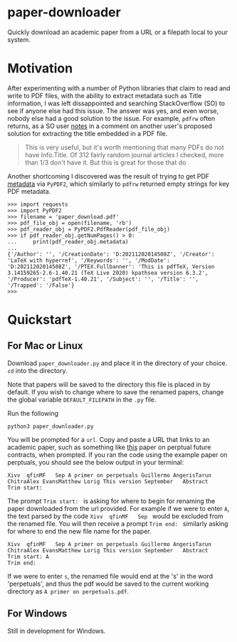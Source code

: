 # paper-downloader
Quickly download an academic paper from a URL or a filepath local to your system.

# Motivation

After experimenting with a number of Python libraries that claim to read and write to PDF files, with the ability to extract metadata such as Title information, I was left dissappointed and searching StackOverflow (SO) to see if anyone else had this issue. The answer was yes, and even worse, nobody else had a good solution to the issue. For example, `pdfrw` often returns, as a SO user [notes](https://stackoverflow.com/questions/44598758/how-to-extract-the-title-of-a-pdf-document-from-within-a-script-for-renaming) in a comment on another user's proposed solution for extracting the title embedded in a PDF file.

>This is very useful, but it's worth mentioning that many PDFs do not have Info.Title. Of 312 fairly random journal articles I checked, more than 1/3 don't have it. But this is great for those that do

Another shortcoming I discovered was the result of trying to get PDF [metadata](https://pypdf2.readthedocs.io/en/latest/modules/DocumentInformation.html) via `PyPDF2`, which similarly to `pdfrw` returned empty strings for key PDF metadata.

```
>>> import requests
>>> import PyPDF2
>>> filename = 'paper_download.pdf'
>>> pdf_file_obj = open(filename, 'rb')
>>> pdf_reader_obj = PyPDF2.PdfReader(pdf_file_obj)
>>> if pdf_reader_obj.getNumPages() > 0:
...     print(pdf_reader_obj.metadata)
... 
{'/Author': '', '/CreationDate': 'D:20211202014508Z', '/Creator': 'LaTeX with hyperref', '/Keywords': '', '/ModDate': 'D:20211202014508Z', '/PTEX.Fullbanner': 'This is pdfTeX, Version 3.14159265-2.6-1.40.21 (TeX Live 2020) kpathsea version 6.3.2', '/Producer': 'pdfTeX-1.40.21', '/Subject': '', '/Title': '', '/Trapped': '/False'}
>>> 
```

# Quickstart

## For Mac or Linux

Download `paper_downloader.py` and place it in the directory of your choice.
`cd` into the directory.

Note that papers will be saved to the directory this file is placed in by default. If you wish to change where to save the renamed papers, change the global variable `DEFAULT_FILEPATH` in the `.py` file.

Run the following

```
python3 paper_downloader.py
```

You will be prompted for a `url`. Copy and paste a URL that links to an academic paper, such as something like [this](https://angeris.github.io/papers/perps.pdf) paper on perptual future contracts, when prompted. If you ran the code using the example paper on perptuals, you should see the below output in your terminal:

```
Xivv  qfinMF   Sep A primer on perpetuals Guillermo AngerisTarun ChitraAlex EvansMatthew Lorig This version September   Abstract
Trim start:
```

The prompt `Trim start: ` is asking for where to begin for renaming the paper downloaded from the url provided. For example if we were to enter `A`, the text parsed by the code `Xivv  qfinMF   Sep ` would be excluded from the renamed file. You will then receive a prompt `Trim end: ` similarly asking for where to end the new file name for the paper.

```
Xivv  qfinMF   Sep A primer on perpetuals Guillermo AngerisTarun ChitraAlex EvansMatthew Lorig This version September   Abstract
Trim start: A
Trim end: 
```

If we were to enter `s`, the renamed file would end at the 's' in the word 'perpetuals', and thus the pdf would be saved to the current working directory as `A primer on perpetuals.pdf`.

## For Windows

Still in development for Windows. 




